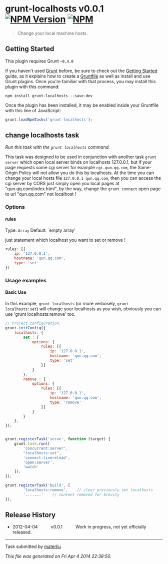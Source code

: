 # grunt-localhosts v0.0.1 [![NPM Version](http://img.shields.io/npm/v/hostile.svg)](https://npmjs.org/package/grunt-localhosts) [![NPM](http://img.shields.io/npm/dm/hostile.svg)](https://npmjs.org/package/grunt-localhosts)

> Change your local machine hosts.



## Getting Started
This plugin requires Grunt `~0.4.0`

If you haven't used [Grunt](http://gruntjs.com/) before, be sure to check out the [Getting Started](http://gruntjs.com/getting-started) guide, as it explains how to create a [Gruntfile](http://gruntjs.com/sample-gruntfile) as well as install and use Grunt plugins. Once you're familiar with that process, you may install this plugin with this command:

```shell
npm install grunt-localhosts --save-dev
```

Once the plugin has been installed, it may be enabled inside your Gruntfile with this line of JavaScript:

```js
grunt.loadNpmTasks('grunt-localhosts');
```




## change localhosts task
_Run this task with the `grunt localhosts` command._

This task was designed to be used in conjunction with another task `grunt server` which open local server binds on localhosts 127.0.0.1, but if your page requests some cgi server for example `cgi.qun.qq.com`, the Same-Origin Policy will not allow you do this by localhosts. At the time you can change your local hosts file `127.0.0.1 qun.qq.com`, then you can access the cgi server by CORS just simply open you local pages at "qun.qq.com/index.html", by the way, change the `grunt connect` open page to url "qun.qq.com" not localhost !
### Options

#### rules
Type: `Array`
Default: `empty array'

just statement which localhost you want to set or remove !

```js
rules: [{
    ip: '127.0.0.1',
    hostname: 'qun.qq.com',
    type: 'set'
}]
```



[project index]: localhosts.js
[project unit tests]: test/*

### Usage examples

#### Basic Use
In this example, `grunt localhosts` (or more verbosely, `grunt localhosts:set`) will change your localhosts as you wish, obviously you can use 'grunt localhosts:remove' too.

```javascript
// Project configuration.
grunt.initConfig({
    localhosts: {
        set : {
            options: {
                rules: [{
                    ip: '127.0.0.1',
                    hostname: 'qun.qq.com',
                    type: 'set'
                }]
            }
        },
        remove : {
            options: {
                rules: [{
                    ip: '127.0.0.1',
                    hostname: 'qun.qq.com',
                    type: 'remove'
                }]
            }
        }
    },
});


grunt.registerTask('serve', function (target) {
    grunt.task.run([
        'concurrent:server',
        "localhosts:set",
        'connect:livereload',
        'open:server',
        'watch'
    ]);
});

grunt.registerTask('build', [
        'localhosts:remove',    // clear previously set localhosts
        '.......'    // content removed for brevity
]);
```

## Release History

 * 2012-04-04   v0.0.1   Work in progress, not yet officially released.

---

Task submitted by [materliu](http://materliu.github.com)

*This file was generated on Fri Apr 4 2014 22:38:50.*

